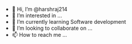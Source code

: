 - 👋 Hi, I’m @harshraj214
- 👀 I’m interested in ...
- 🌱 I’m currently learning Software development
- 💞️ I’m looking to collaborate on ...
- 📫 How to reach me ...

<!---
harshraj214/harshraj214 is a ✨ special ✨ repository because its `README.md` (this file) appears on your GitHub profile.
You can click the Preview link to take a look at your changes.
--->
